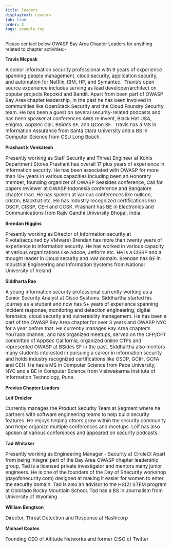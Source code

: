 ```yaml
---
title: leaders
displaytext: Leaders
tab: true
order: 3
tags: example-tag
---
```


Please contact below OWASP Bay Area Chapter Leaders for anything related to chapter activities:- 

<p><b>Travis Mcpeak</b></p>
<p style="font-size:15px">
A senior information security professional with 9 years of experience spanning people management, cloud security, application security, and automation for Netflix, IBM, HP, and Symantec. 
Travis’s  open source experience includes serving as lead developer/architect on popular projects Repokid and Bandit. Apart from been part of OWASP Bay Area chapter leadership,  In the past he has been involved in communities like OpenStack Security and the Cloud Foundry Security team. He has been a guest on several security-related podcasts and has been speaker at conferences AWS re:Invent, Black Hat USA, Enigma, AppSec Cali, BSides SF, and QCon SF.  Travis has a MS in Information Assurance from Santa Clara University and a BS in Computer Science from CSU Long Beach. 
</p>
<p><b>Prashant k Venkatesh</b></p>
<p style="font-size:15px">
Presently working as Staff Security and Threat Engineer at Kohls Department Stores.Prashant has overall 17 plus years of experience in Information security. He has been associated with OWASP for more than 10+ years in various capacities including been an Honorary member,  founding organizer of OWASP Seasides conference, Call for papers reviewer at OWASP Indonesia conference and Bangalore chapter lead. He has spoken at various conferences like nullcon, c0c0n, Blackhat etc. He has Industry recognized certifications like OSCP, CISSP, CEH and CCSK.
Prashant has BE in Electronics and Communications from Rajiv Gandhi University Bhopal, India.
</p>

<p><b>Brendan Higgins</b></p>
<p style="font-size:15px">
Presently working as Director of Information security at Pivotal(acquired by VMware)
Brendan has more than twenty years of experience in Information security. He has worked in various capacity at various organizations like Adobe, Jetform etc. He is a CISSP and a thought leader in Cloud security and IAM domain.  
Brendan has BE in Industrial Engineering and Information Systems from National University of Ireland
</p>
<p><b>Siddharta Rao</b></p>
<p style="font-size:15px">
A young information security professional currently working as a Senior Security Analyst at Cisco Systems. Siddhartha started his journey as a student and now has 5+ years of experience spanning incident response, monitoring and detection engineering, digital forensics, cloud security and vulnerability management. He has been a part of the OWASP Bay Area chapter for over 3 years and OWASP NYC for a year before that. He currently manages Bay Area chapter’s YouTube channel, and has organized meetups, served on the CFP/CFT committee of AppSec California, organized online CTFs and represented OWASP at BSides SF in the past. Siddhartha also mentors many students interested in pursuing a career in information security and holds industry recognized certifications like OSCP, GCIH, GCFA and CEH. He has a MS in Computer Science from Pace University, NYC and a BE in Computer Science from Vishwakarma Institute of Information Technology, Pune.
</p> 
<p><b>Previus Chapter Leaders</b><br></p>
<p><b>Leif Dreizler</b></p>
<p style="font-size:15px">
Currently manages the Product Security Team at Segment where he partners with software engineering teams to help build security features. He enjoys helping others grow within the security community and helps organize multiple conferences and meetups. Leif has also spoken at various conferences and appeared on security podcasts. </p>
<p><b>Tad Whitaker</b></p>
<p style="font-size:15px">
Presently working as Engineering Manager - Security at CircleCI
Apart from being Integral part of the Bay Area OWASP chapter leadership group, Tad is a licensed private investigator and mentors many junior engineers. He is one of the founders of the Day of Shecurity workshop (dayofshecurity.com) designed at making it easier for women to enter the security domain. Tad is also an advisor to the HS(2) STEM program at Colorado Rocky Mountain School.
Tad has a BS in Journalism from University of Wyoming
</p>

<p><b>William Bengtson</b></p>
<p style="font-size:15px">
Director, Threat Detection and Response at Hashicorp
</p>
<p><b>Michael Coates</b></p>
<p style="font-size:15px">
Founding CEO of Altitude Networks and former CISO of Twitter
</p>
